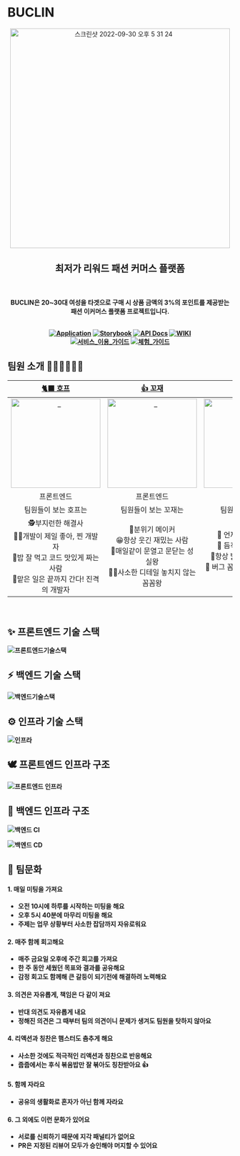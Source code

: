 # BUCLIN
<div align=center>
  <img width="492" alt="스크린샷 2022-09-30 오후 5 31 24" src="https://github.com/Freeder-corp/.github/assets/59727077/ff5b83b6-f954-4e88-b81d-0881122530ee">
  <h2> 최저가 리워드 패션 커머스 플랫폼 </h2>
  <br>
  <br>
  <strong>BUCLIN은 20~30대 여성을 타겟으로 구매 시 상품 금액의 3%의 포인트를 제공받는 
  <br>
  패션 이커머스 플랫폼 프로젝트입니다.
  <br>
  <br>

[![Application](http://img.shields.io/badge/Application-F46A54?style=flat&logo=github&logoColor=white&link=https://jupjup.site/)](https://jupjup.site/)
[![Storybook](http://img.shields.io/badge/Storybook-FF4785?style=flat&logo=Storybook&logoColor=white&link=https://jupjup.site/)](https://jupjup.site/)
[![API Docs](http://img.shields.io/badge/-API%20Docs-important?style=flat&logo=dev.to&logoColor=white&link=https://dev.jupjup.site/docs)](https://dev.jupjup.site/docs)
[![WIKI](http://img.shields.io/badge/-GitHub%20WiKi-395FC1?style=flat&logo=GitHub&logoColor=white&link=https://github.com/woowacourse-teams/2022-pickpick/wiki)](https://github.com/woowacourse-teams/2022-pickpick/wiki)
<br>
[![서비스_이용_가이드](http://img.shields.io/badge/-서비스_이용_가이드-81B441?style=flat&logo=Pinboard&logoColor=white&link=https://github.com/woowacourse-teams/2022-pickpick/wiki/%EC%84%9C%EB%B9%84%EC%8A%A4-%EC%9D%B4%EC%9A%A9-%EA%B0%80%EC%9D%B4%EB%93%9C)](https://github.com/woowacourse-teams/2022-pickpick/wiki/%EC%84%9C%EB%B9%84%EC%8A%A4-%EC%9D%B4%EC%9A%A9-%EA%B0%80%EC%9D%B4%EB%93%9C)
[![체험_가이드](http://img.shields.io/badge/-체험_가이드-6F53F3?style=flat&logo=Lemmy&logoColor=white&link=https://github.com/woowacourse-teams/2022-pickpick/wiki/%EC%84%9C%EB%B9%84%EC%8A%A4-%EC%B2%B4%ED%97%98-%EA%B0%80%EC%9D%B4%EB%93%9C)](https://github.com/woowacourse-teams/2022-pickpick/wiki/%EC%84%9C%EB%B9%84%EC%8A%A4-%EC%B2%B4%ED%97%98-%EA%B0%80%EC%9D%B4%EB%93%9C)


</div>

## 팀원 소개 👩🏻‍💻🧑🏻‍💻

|                                              [🐈‍⬛ 호프](https://github.com/moonheekim0118)                                               |                                              [👍 꼬재](https://github.com/kkojae91)                                               |                                               [🌱 봄](https://github.com/JangBomi)                                                |                                               [🏝 써머](https://github.com/hyewoncc)                                               |                                          [🪁 연로그](https://github.com/yeon-06)                                           |
| :-------------------------------------------------------------------------------------------------------------------------------------: | :-------------------------------------------------------------------------------------------------------------------------------: | :-------------------------------------------------------------------------------------------------------------------------------: | :-------------------------------------------------------------------------------------------------------------------------------: | :------------------------------------------------------------------------------------------------------------------------: |
| <a href="https://github.com/moonheekim0118"> <img src="https://avatars.githubusercontent.com/u/61469664?v=4" width=200px alt="_"/> </a> | <a href="https://github.com/kkojae91"> <img src="https://avatars.githubusercontent.com/u/68001045?v=4" width=200px alt="_"/> </a> | <a href="https://github.com/JangBomi"> <img src="https://avatars.githubusercontent.com/u/55357130?v=4" width=200px alt="_"/> </a> | <a href="https://github.com/hyewoncc"> <img src="https://avatars.githubusercontent.com/u/80666066?v=4" width=200px alt="_"/> </a> | <a href="https://github.com/yeon-06"> <img src="https://avatars.githubusercontent.com/u/53105735?v=4" width=200px alt="_"> |
|                                                               프론트엔드                                                                |                                                            프론트엔드                                                             |                                                              백엔드                                                               |                                                              백엔드                                                               |                                                           백엔드                                                           |
|                                                 팀원들이 보는 호프는                                                                    |                                                       팀원들이 보는 꼬재는                                                        |                                                         팀원들이 보는 봄은                                                        |                                               팀원들이 보는 써머는                                                                |                                              팀원들이 보는 연로그는                                                        |
| 🕵️‍부지런한 해결사 <br/> 👩‍💻개발이 제일 좋아, 찐 개발자 <br/> 🍜밥 잘 먹고 코드 맛있게 짜는 사람 <br/> 🚗맡은 일은 끝까지 간다! 진격의 개발자|🤩분위기 메이커<br/>😁항상 웃긴 재밌는 사람<br/>🏃‍매일같이 문열고 문닫는 성실왕<br/>👨‍🏫사소한 디테일 놓치지 않는 꼼꼼왕|🥳 언제나 맑은 긍정왕 <br />🔫 듬직한 트러블 슈터 <br />🤩항상 밝은 분위기 메이커 <br />🎯 버그 꼼짝마! 백발백중 버그 퇴치|🙋‍♀️ 솔선수범 맏언니 <br />🧠 다재다능 아이디어뱅크 <br />💯 멋진 테스트코드에 관심 많은 사람 <br />👩‍💻 개발은 거들 뿐 뭐든지 맡겨만 줘|📚 깔끔하고 센스 있는 정리왕 <br />📰 모든걸 기록하는 꼼꼼한 사람 <br />🌳 팀의 버드나무 든든한 버팀목 <br />😎 코드리뷰는 소나큐브? 아니! 연나큐브!|

<br>

## ✨ 프론트엔드 기술 스택 

![프론트엔드기술스택](https://user-images.githubusercontent.com/80666066/198928140-3b6a081e-f3e6-401e-b58f-568792f67847.png)

## ⚡️ 백엔드 기술 스택 

![백엔드기술스택](https://user-images.githubusercontent.com/80666066/198928111-a3e64d8b-abfb-47ca-a97f-14d690fc40dc.png)

## ⚙️ 인프라 기술 스택 

![인프라](https://user-images.githubusercontent.com/80666066/198929767-4f45e341-aa26-4edd-9467-9e2c265df2e3.png)

## 🕊 프론트엔드 인프라 구조  

![프론트엔드 인프라](https://user-images.githubusercontent.com/80666066/198930210-c01588b1-ffca-4bb3-a2bc-9bbd5148c6e2.png)

## 🦉 백엔드 인프라 구조  

![백엔드 CI](https://user-images.githubusercontent.com/80666066/198933629-a48ebcf7-0d9b-444b-90da-43afe7dd11cc.png)

![백엔드 CD](https://user-images.githubusercontent.com/80666066/198933731-e90f2baf-cd2a-4299-955e-2b4cb9e0825b.png)

## 🤝 팀문화

#### 1. 매일 미팅을 가져요

- 오전 10시에 하루를 시작하는 미팅을 해요
- 오후 5시 40분에 마무리 미팅을 해요
- 주제는 업무 상황부터 사소한 잡담까지 자유로워요

#### 2. 매주 함께 회고해요

- 매주 금요일 오후에 주간 회고를 가져요
- 한 주 동안 세웠던 목표와 결과를 공유해요
- 감정 회고도 함께해 큰 갈등이 되기전에 해결하려 노력해요

#### 3. 의견은 자유롭게, 책임은 다 같이 져요

- 반대 의견도 자유롭게 내요
- 정해진 의견은 그 때부터 팀의 의견이니 문제가 생겨도 팀원을 탓하지 않아요

#### 4. 리액션과 칭찬은 햄스터도 춤추게 해요

- 사소한 것에도 적극적인 리액션과 칭찬으로 반응해요
- 줍줍에서는 후식 볶음밥만 잘 볶아도 칭찬받아요 👍

#### 5. 함께 자라요

- 공유의 생활화로 혼자가 아닌 함께 자라요

#### 6. 그 외에도 이런 문화가 있어요

- 서로를 신뢰하기 때문에 지각 패널티가 없어요
- PR은 지정된 리뷰어 모두가 승인해야 머지할 수 있어요

<br/>
  
  

